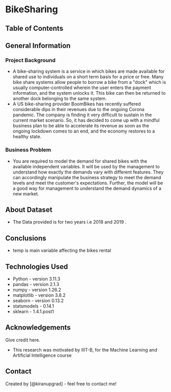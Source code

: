 # BikeSharing 


## Table of Contents



## General Information

### Project Background

- A bike-sharing system is a service in which bikes are made available for shared use to individuals on a short term basis for a price or free. Many bike share systems allow people to borrow a bike from a "dock" which is usually computer-controlled wherein the user enters the payment information, and the system unlocks it. This bike can then be returned to another dock belonging to the same system.
- A US bike-sharing provider BoomBikes has recently suffered considerable dips in their revenues due to the ongoing Corona pandemic. The company is finding it very difficult to sustain in the current market scenario. So, it has decided to come up with a mindful business plan to be able to accelerate its revenue as soon as the ongoing lockdown comes to an end, and the economy restores to a healthy state.

### Business Problem
- You are required to model the demand for shared bikes with the available independent variables. It will be used by the management to understand how exactly the demands vary with different features. They can accordingly manipulate the business strategy to meet the demand levels and meet the customer's expectations. Further, the model will be a good way for management to understand the demand dynamics of a new market.

  
## About Dataset
-  The Data provided is for two years i.e 2018 and 2019 . 



## Conclusions
-  temp is main variable affecting the bikes rental 
  




## Technologies Used
- Python - version 3.11.3
- pandas  - version 2.1.3
- numpy   - version 1.26.2
- matplotlib - version 3.8.2
- seaborn - version 0.13.2
- statsmodels - 0.14.1
- sklearn - 1.4.1.post1

<!-- As the libraries versions keep on changing, it is recommended to mention the version of library used in this project -->

## Acknowledgements
Give credit here.
-  This research was motivated by IIIT-B, for the Machine Learning and Artificial Intelligence course


## Contact
Created by [@kiranupgrad] - feel free to contact me!


<!-- Optional -->
<!-- ## License -->
<!-- This project is open source and available under the [... License](). -->

<!-- You don't have to include all sections - just the one's relevant to your project -->
